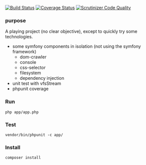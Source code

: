 [![Build Status](https://travis-ci.org/nachinius/aCrawler.svg?branch=master)](https://travis-ci.org/nachinius/aCrawler)
[![Coverage Status](https://coveralls.io/repos/nachinius/aCrawler/badge.png?branch=master)](https://coveralls.io/r/nachinius/aCrawler?branch=master)
[![Scrutinizer Code Quality](https://scrutinizer-ci.com/g/nachinius/aCrawler/badges/quality-score.png?b=master)](https://scrutinizer-ci.com/g/nachinius/aCrawler/?branch=master)

### purpose
A playing project (no clear objective), except to quickly try some technologies.

- some symfony components in isolation (not using the symfony framework)
    - dom-crawler
    - console
    - css-selector
    - filesystem
    - dependency injection
- unit test with vfsStream
- phpunit coverage

### Run 

    php app/app.php

### Test

    vendor/bin/phpunit -c app/


### Install

    composer install
    
